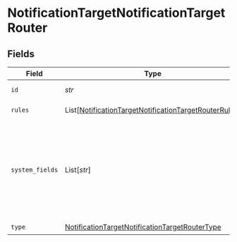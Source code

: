 # NotificationTargetNotificationTargetRouter


## Fields

| Field                                                                                                                           | Type                                                                                                                            | Required                                                                                                                        | Description                                                                                                                     |
| ------------------------------------------------------------------------------------------------------------------------------- | ------------------------------------------------------------------------------------------------------------------------------- | ------------------------------------------------------------------------------------------------------------------------------- | ------------------------------------------------------------------------------------------------------------------------------- |
| `id`                                                                                                                            | *str*                                                                                                                           | :heavy_check_mark:                                                                                                              | Unique ID for this output                                                                                                       |
| `rules`                                                                                                                         | List[[NotificationTargetNotificationTargetRouterRules](../../models/shared/notificationtargetnotificationtargetrouterrules.md)] | :heavy_check_mark:                                                                                                              | Event routing rules                                                                                                             |
| `system_fields`                                                                                                                 | List[*str*]                                                                                                                     | :heavy_minus_sign:                                                                                                              | Set of fields to automatically add to events using this output. E.g.: cribl_pipe, c*. Wildcards supported.                      |
| `type`                                                                                                                          | [NotificationTargetNotificationTargetRouterType](../../models/shared/notificationtargetnotificationtargetroutertype.md)         | :heavy_check_mark:                                                                                                              | N/A                                                                                                                             |